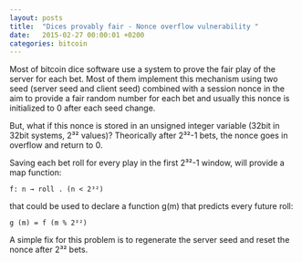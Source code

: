 ```yaml
---
layout: posts
title:  "Dices provably fair - Nonce overflow vulnerability "
date:   2015-02-27 00:00:01 +0200
categories: bitcoin
---
```

Most of bitcoin dice software use a system to prove the fair play of the server for each bet. Most of them implement this mechanism using two seed (server seed and client seed) combined with a session nonce in the aim to provide a fair random number for each bet and usually this nonce is initialized to 0 after each seed change.

But, what if this nonce is stored in an unsigned integer variable (32bit in 32bit systems, 2³² values)? Theorically after 2³²-1 bets, the nonce goes in overflow and return to 0.

Saving each bet roll for every play in the first 2³²-1 window, will provide a map function:

```f: n → roll . (n < 2³²)```

that could be used to declare a function g(m) that predicts every future roll:

```g (m) = f (m % 2³²)```

A simple fix for this problem is to regenerate the server seed and reset the nonce after 2³² bets.